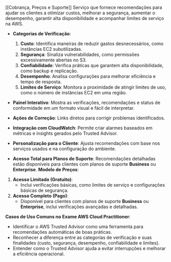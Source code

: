 [[Cobrança, Preços e Suporte]]
Serviço que fornece recomendações para ajudar os clientes a otimizar custos, melhorar a segurança, aumentar o desempenho, garantir alta disponibilidade e acompanhar limites de serviço na AWS.

- **Categorias de Verificação**:
    
    1. **Custo**: Identifica maneiras de reduzir gastos desnecessários, como instâncias EC2 subutilizadas.
    2. **Segurança**: Sinaliza vulnerabilidades, como permissões excessivamente abertas no S3.
    3. **Confiabilidade**: Verifica práticas que garantem alta disponibilidade, como backup e replicação.
    4. **Desempenho**: Analisa configurações para melhorar eficiência e tempo de resposta.
    5. **Limites de Serviço**: Monitora a proximidade de atingir limites de uso, como o número de instâncias EC2 em uma região.
- **Painel Interativo**: Mostra as verificações, recomendações e status de conformidade em um formato visual e fácil de interpretar.
- **Ações de Correção**: Links diretos para corrigir problemas identificados.
- **Integração com CloudWatch**: Permite criar alarmes baseados em métricas e insights gerados pelo Trusted Advisor.
- **Personalização para o Cliente**: Ajusta recomendações com base nos serviços usados e na configuração do ambiente.
- **Acesso Total para Planos de Suporte**: Recomendações detalhadas estão disponíveis para clientes com planos de suporte **Business** ou **Enterprise**.
**Modelo de Preços**:

1. **Acesso Limitado (Gratuito)**:
    - Inclui verificações básicas, como limites de serviço e configurações básicas de segurança.
2. **Acesso Completo (Pago)**:
    - Disponível para clientes com planos de suporte **Business** ou **Enterprise**, inclui verificações avançadas e detalhadas.

**Casos de Uso Comuns no Exame AWS Cloud Practitioner**:

- Identificar o AWS Trusted Advisor como uma ferramenta para recomendações automáticas de boas práticas.
- Reconhecer a diferença entre as categorias de verificação e suas finalidades (custo, segurança, desempenho, confiabilidade e limites).
- Entender como o Trusted Advisor ajuda a evitar interrupções e melhorar a eficiência operacional.